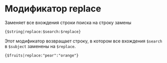Модификатор replace
================

Заменяет все вхождения строки поиска на строку замены

```
{$string|replace:$search:$replace}
```

Этот модификатор возвращает строку, в котором все вхождения `$search` в `$subject` заменены на `$replace`.

```smarty
{$fruits|replace:"pear":"orange"}
```
